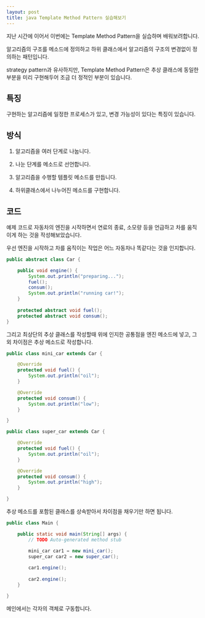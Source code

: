 ```yaml
---
layout: post
title: java Template Method Pattern 실습해보기
---
```


지난 시간에 이어서 이번에는 Template Method Pattern을 실습하며 배워보려합니다.

알고리즘의 구조를 메소드에 정의하고 하위 클래스에서 알고리즘의 구조의 변경없이 정의하는 패턴입니다.

strategy pattern과 유사하지만, Template Method Pattern은 추상 클래스에 동일한 부분을 미리 구현해두어 조금 더 정적인 부분이 있습니다.

## 특징

구현하는 알고리즘에 일정한 프로세스가 있고, 변경 가능성이 있다는 특징이 있습니다.

## 방식

1. 알고리즘을 여러 단계로 나눕니다.

1. 나눈 단계를 메소드로 선언합니다.

1. 알고리즘을 수행할 템플릿 메소드를 만듭니다.

1. 하위클래스에서 나누어진 메소드를 구현합니다.

## 코드 

예제 코드로 자동차의 엔진을 시작하면서 연료의 종료, 소모량 등을 언급하고 차를 움직이게 하는 것을 작성해보았습니다.

우선 엔진을 시작하고 차를 움직이는 작업은 어느 자동차나 똑같다는 것을 인지합니다.

```java
public abstract class Car {

	public void engine() {
		System.out.println("preparing...");
		fuel();
		consum();
		System.out.println("running car!");
	}
	
	protected abstract void fuel();
	protected abstract void consum();
}
```

그리고 최상단의 추상 클래스를 작성할때 위에 인지한 공통점을 엔진 메소드에 넣고, 그 외 차이점은 추상 메소드로 작성합니다.

```java
public class mini_car extends Car {

	@Override
	protected void fuel() {
		System.out.println("oil");
	}

	@Override
	protected void consum() {
		System.out.println("low");
	}

}
``` 

```java
public class super_car extends Car {

	@Override
	protected void fuel() {
		System.out.println("oil");
	}

	@Override
	protected void consum() {
		System.out.println("high");
	}

}
```

추상 메소드를 포함된 클래스를 상속받아서 차이점을 채우기만 하면 됩니다.

```java
public class Main {

	public static void main(String[] args) {
		// TODO Auto-generated method stub

		mini_car car1 = new mini_car();
		super_car car2 = new super_car();
		
		car1.engine();
		
		car2.engine();
	}

}
```

메인에서는 각자의 객체로 구동합니다.